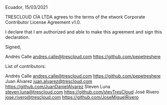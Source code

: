 Ecuador, 15/03/2021

TRESCLOUD CÍA LTDA agrees to the terms of the etwork Corporate Contributor License
Agreement v1.0.

I declare that I am authorized and able to make this agreement and sign this
declaration.

Signed,

Andrés Calle andres.calle@trescloud.com https://github.com/pepetreshere

List of contributors:

Andrés Calle andres.calle@trescloud.com https://github.com/pepetreshere
Juan Álvarez juan.alvarez@trescloud.com https://github.com/JuanDanielAlvarez
Steven Luna steven.luna@trescloud.com https://github.com/stevTresCloud
José Rivero jose.rivero@trescloud.com https://github.com/JoseMiguelRivero

